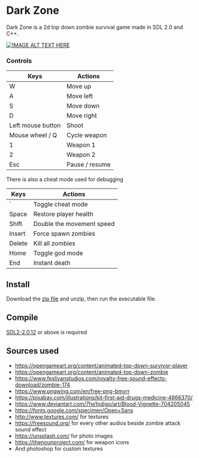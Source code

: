 # Dark Zone
Dark Zone is a 2d top down zombie survival game made in SDL 2.0 and C++.

[![IMAGE ALT TEXT HERE](https://img.youtube.com/vi/DmhYlhZxvpQ/0.jpg)](https://youtu.be/DmhYlhZxvpQ)

### Controls

| Keys              | Actions         |
|-------------------|-----------------|
| W                 | Move up         |
| A                 | Move left       |
| S                 | Move down       |
| D                 | Move right      |
| Left mouse button | Shoot           |
| Mouse wheel / Q   | Cycle weapon    |
| 1                 | Weapon 1        |
| 2                 | Weapon 2        |
| Esc               | Pause / resume  |

There is also a cheat mode used for debugging

| Keys   | Actions                   |
|--------|---------------------------|
| `      | Toggle cheat mode         |
| Space  | Restore player health     |
| Shift  | Double the movement speed |
| Insert | Force spawn zombies       |
| Delete | Kill all zombies          |
| Home   | Toggle god mode           |
| End    | Instant death             |

## Install
Download the [zip file](https://github.com/JoeSiu/SM2603-Final-Project/releases/latest) and unzip, then run the executable file.

## Compile
[SDL2-2.0.12](https://www.libsdl.org/download-2.0.php) or above is required

## Sources used
- https://opengameart.org/content/animated-top-down-survivor-player
- https://opengameart.org/content/animated-top-down-zombie
- https://www.fesliyanstudios.com/royalty-free-sound-effects-download/zombie-174
- https://www.pngwing.com/en/free-png-bmvrr 
- https://pixabay.com/illustrations/kit-first-aid-drugs-medicine-4866370/
- https://www.deviantart.com/7he1ndigo/art/Blood-Vignette-704205045 
- https://fonts.google.com/specimen/Open+Sans
- http://www.textures.com/ for textures
- https://freesound.org/ for every other audios beside zombie attack sound effect
- https://unsplash.com/ for photo images
- https://thenounproject.com/ for weapon icons
- And photoshop for custom textures
